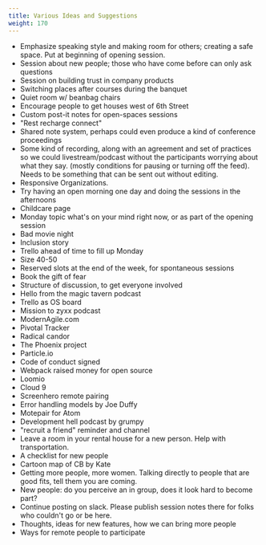 ```yaml
---
title: Various Ideas and Suggestions
weight: 170
---
```


- Emphasize speaking style and making room for others; creating a safe space. Put at beginning of
opening session.
- Session about new people; those who have come before can only ask questions
- Session on building trust in company products
- Switching places after courses during the banquet
- Quiet room w/ beanbag chairs
- Encourage people to get houses west of 6th Street
- Custom post-it notes for open-spaces sessions
- "Rest recharge connect"
- Shared note system, perhaps could even produce a kind of conference proceedings
- Some kind of recording, along with an agreement and set of practices so we could
livestream/podcast without the participants worrying about what they say. (mostly conditions
for pausing or turning off the feed). Needs to be something that can be sent out without editing.
- Responsive Organizations.
- Try having an open morning one day and doing the sessions in the afternoons
- Childcare page
- Monday topic what's on your mind right now, or as part of the opening session
- Bad movie night
- Inclusion story
- Trello ahead of time to fill up Monday
- Size 40-50
- Reserved slots at the end of the week, for spontaneous sessions
- Book the gift of fear
- Structure of discussion, to get everyone involved
- Hello from the magic tavern podcast
- Trello as OS board
- Mission to zyxx podcast
- ModernAgile.com
- Pivotal Tracker
- Radical candor
- The Phoenix project
- Particle.io
- Code of conduct signed
- Webpack raised money for open source
- Loomio
- Cloud 9
- Screenhero remote pairing
- Error handling models by Joe Duffy
- Motepair for Atom
- Development hell podcast by grumpy
- "recruit a friend" reminder and channel
- Leave a room in your rental house for a new person. Help with transportation.
- A checklist for new people
- Cartoon map of CB by Kate
- Getting more people, more women. Talking directly to people that are good fits, tell them you are coming.
- New people: do you perceive an in group, does it look hard to become part?
- Continue posting on slack. Please publish session notes there for folks who couldn't go or be here.
- Thoughts, ideas for new features, how we can bring more people
- Ways for remote people to participate
